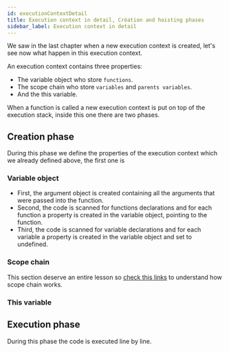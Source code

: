 ```yaml
---
id: executionContextDetail
title: Execution context in detail, Création and hoisting phases
sidebar_label: Execution context in detail
---
```

We saw in the last chapter when a new execution context is created, let's see now what happen in this execution context.

An execution context contains three properties:
- The variable object who store `functions`.
- The scope chain who store `variables` and `parents variables`.
- And the this variable.

When a function is called a new execution context is put on top of the execution stack, inside this one there are two phases.

## Creation phase
During this phase we define the properties of the execution context which we already defined above, the first one is

### Variable object
- First, the argument object is created containing all the arguments that were passed into the function.
- Second, the code is scanned for functions declarations and for each function a property is created in the variable object, pointing to the function.
- Third, the code is scanned for variable declarations and for each variable a property is created in the variable object and set to undefined.

### Scope chain
This section deserve an entire lesson so [check this links](learn-javascript/docs/scope-chain.html) to understand how scope chain works.

### This variable

## Execution phase
During this phase the code is executed line by line.